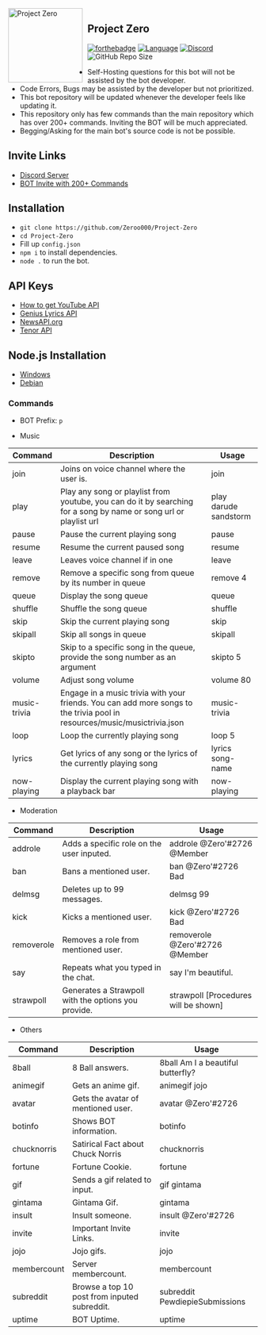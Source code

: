 <img width="150" height="150" align="left" style="float: left; margin: 0 10px 0 0;" alt="Project Zero" src="https://i.postimg.cc/ZYrq5hnd/20200701-000733.png">  


## Project Zero

[![forthebadge](https://forthebadge.com/images/badges/made-with-javascript.svg)](https://bit.ly/2NtdTWy)
[![Language](https://img.shields.io/badge/Language-Node.js-red?style=for-the-badge&logo=node.js)](https://nodejs.org/en/about/)
[![Discord](https://img.shields.io/discord/691741711814098994?color=7289da&label=discord&logo=discord&logoColor=white&style=for-the-badge)](https://discord.gg/ZsSx8XB)
![GitHub Repo Size](https://img.shields.io/github/repo-size/Zeroo000/Project-Zero)



- Self-Hosting questions for this bot will not be assisted by the bot developer.
- Code Errors, Bugs may be assisted by the developer but not prioritized.
- This bot repository will be updated whenever the developer feels like updating it.
- This repository only has few commands than the main repository which has over 200+ commands. Inviting the BOT will be much appreciated.
- Begging/Asking for the main bot's source code is not be possible.

## Invite Links
- [Discord Server](https://discord.gg/ZsSx8XB)
- [BOT Invite with 200+ Commands](https://discord.com/oauth2/authorize?client_id=524873335864033290&scope=bot&permissions=805314614)

## Installation
- `git clone https://github.com/Zeroo000/Project-Zero`
- `cd Project-Zero`
- Fill up `config.json`
- `npm i` to install dependencies.
- `node .` to run the bot.

## API Keys
- [How to get YouTube API](https://developers.google.com/youtube/v3/getting-started)
- [Genius Lyrics API](https://genius.com/api-clients/new)
- [NewsAPI.org](https://newsapi.org/)
- [Tenor API](https://tenor.com/developer/keyregistration)

## Node.js Installation
- [Windows](https://treehouse.github.io/installation-guides/windows/node-windows.html)
- [Debian](https://www.digitalocean.com/community/tutorials/how-to-set-up-a-node-js-application-for-production-on-debian-9)

### Commands

- BOT Prefix: `p`

- Music

| Command       | Description                                                                                                               | Usage                  |
| ------------- | ------------------------------------------------------------------------------------------------------------------------- | ---------------------- |
| join         | Joins on voice channel where the user is.                                                                                 | join
| play         | Play any song or playlist from youtube, you can do it by searching for a song by name or song url or playlist url         | play darude sandstorm |
| pause        | Pause the current playing song                                                                                            | pause                 |
| resume       | Resume the current paused song                                                                                            | resume                |
| leave        | Leaves voice channel if in one                                                                                            | leave                 |
| remove       | Remove a specific song from queue by its number in queue                                                                  | remove 4              |
| queue        | Display the song queue                                                                                                    | queue                 |
| shuffle      | Shuffle the song queue                                                                                                    | shuffle               |
| skip         | Skip the current playing song                                                                                             | skip                  |
| skipall      | Skip all songs in queue                                                                                                   | skipall               |
| skipto       | Skip to a specific song in the queue, provide the song number as an argument                                              | skipto 5              |
| volume       | Adjust song volume                                                                                                        | volume 80             |
| music-trivia | Engage in a music trivia with your friends. You can add more songs to the trivia pool in resources/music/musictrivia.json | music-trivia          |
| loop         | Loop the currently playing song                                                                                           | loop 5                 |
| lyrics       | Get lyrics of any song or the lyrics of the currently playing song                                                        | lyrics song-name      |
| now-playing       | Display the current playing song with a playback bar                                                                 | now-playing       |

- Moderation

| Command       | Description                                                                                                               | Usage                  |
| ------------- | ------------------------------------------------------------------------------------------------------------------------- | ---------------------- |
| addrole       | Adds a specific role on the user inputed.                                                                                 | addrole @Zero'#2726 @Member
| ban           | Bans a mentioned user.                                                                                                    | ban @Zero'#2726 Bad |
| delmsg        | Deletes up to 99 messages.                                                                                                | delmsg 99             |
| kick          | Kicks a mentioned user.                                                                                                   | kick @Zero'#2726 Bad              |
| removerole    | Removes a role from mentioned user.                                                                                       | removerole @Zero'#2726 @Member                 |
| say           | Repeats what you typed in the chat.                                                                                       | say I'm beautiful.              |
| strawpoll     | Generates a Strawpoll with the options you provide.                                                                       | strawpoll [Procedures will be shown] |

- Others

| Command       | Description                                                                                                               | Usage                  |
| ------------- | ------------------------------------------------------------------------------------------------------------------------- | ---------------------- |
| 8ball         | 8 Ball answers.                                                                                                           | 8ball Am I a beautiful butterfly?
| animegif      | Gets an anime gif.                                                                                                        | animegif jojo          |
| avatar        | Gets the avatar of mentioned user.                                                                                        | avatar @Zero'#2726     |
| botinfo       | Shows BOT information.                                                                                                    | botinfo                |
| chucknorris   | Satirical Fact about Chuck Norris                                                                                         | chucknorris            |
| fortune       | Fortune Cookie.                                                                                                           | fortune                |
| gif           | Sends a gif related to input.                                                                                             | gif gintama            |
| gintama       | Gintama Gif.                                                                                                              | gintama                |
| insult        | Insult someone.                                                                                                           | insult @Zero'#2726     |
| invite        | Important Invite Links.                                                                                                   | invite                 |
| jojo          | Jojo gifs.                                                                                                                | jojo                   |
| membercount   | Server membercount.                                                                                                       | membercount            |
| subreddit     | Browse a top 10 post from inputed subreddit.                                                                              | subreddit PewdiepieSubmissions |
| uptime        | BOT Uptime.                                                                                                               | uptime                 |


